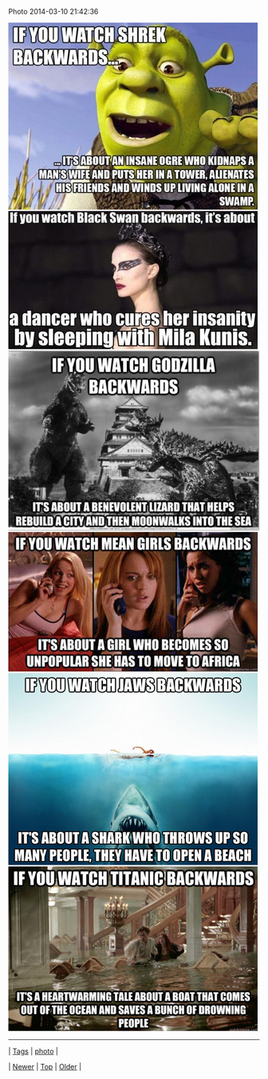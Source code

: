 <!--
title: Photo 2014-03-10 21
date: 2020-06-28T15:27:00.266Z
tags: photo
-->


Photo 2014-03-10 21:42:36

![](79198834400-0.jpg)
![](79198834400-1.jpg)
![](79198834400-2.jpg)
![](79198834400-3.jpg)
![](79198834400-4.jpg)
![](79198834400-5.jpg)

<!--BOTTOM-POST-NAVIGATION-->
---

| [Tags](tags.md) | [photo](tag-photo.md) |

| [Newer](78852086347.md) | [Top](index.md) | [Older](79199523651.md) |